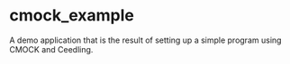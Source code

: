 # cmock_example
A demo application that is the result of setting up a simple program using CMOCK and Ceedling. 
